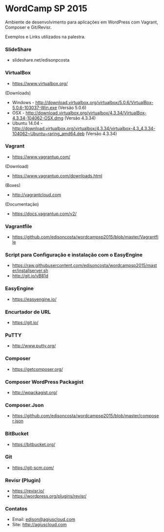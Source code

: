 # WordCamp SP 2015

Ambiente de desenvolvimento para aplicações em WordPress com Vagrant, Composer e Git/Revisr.

Exemplos e Links utilizados na palestra. 

### SlideShare
- slideshare.net/edisonpcosta

### VirtualBox
- https://www.virtualbox.org/

(Downloads)
- Windows - http://download.virtualbox.org/virtualbox/5.0.6/VirtualBox-5.0.6-103037-Win.exe (Versão 5.0.6)
- OSX - http://download.virtualbox.org/virtualbox/4.3.34/VirtualBox-4.3.34-104062-OSX.dmg (Versão 4.3.34)
- Ubuntu 14.04 - http://download.virtualbox.org/virtualbox/4.3.34/virtualbox-4.3_4.3.34-104062~Ubuntu~raring_amd64.deb (Versão 4.3.34)

### Vagrant
- https://www.vagrantup.com/

(Download)
- https://www.vagrantup.com/downloads.html

(Boxes)
- http://vagrantcloud.com

(Documentação)
- https://docs.vagrantup.com/v2/

### Vagrantfile
- https://github.com/edisoncosta/wordcampsp2015/blob/master/Vagrantfile

### Script para Configuração e instalação com o EasyEngine
- https://raw.githubusercontent.com/edisoncosta/wordcampsp2015/master/installserver.sh
- http://git.io/vB81d

### EasyEngine
- https://easyengine.io/

### Encurtador de URL
- https://git.io/

### PuTTY
- http://www.putty.org/

### Composer
- https://getcomposer.org/

### Composer WordPress Packagist
- http://wpackagist.org/

### Composer.Json
- https://github.com/edisoncosta/wordcampsp2015/blob/master/composer.json

### BitBucket
- https://bitbucket.org/

### Git 
- https://git-scm.com/

### Revisr (Plugin)
- https://revisr.io/
- https://wordpress.org/plugins/revisr/

### Contatos
- Email: edison@agiuscloud.com
- Site: http://agiuscloud.com
